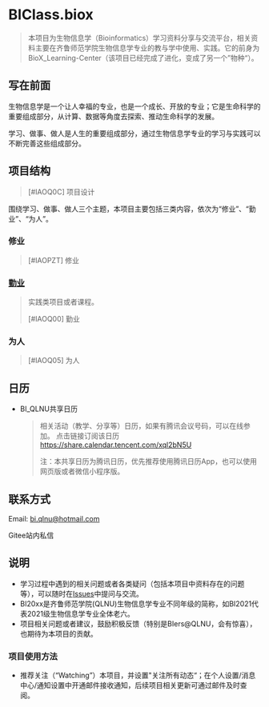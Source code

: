 # BIClass.biox

> 本项目为生物信息学（Bioinformatics）学习资料分享与交流平台，相关资料主要在齐鲁师范学院生物信息学专业的教与学中使用、实践。它的前身为BioX_Learning-Center（该项目已经完成了进化，变成了另一个”物种“）。



##  写在前面

生物信息学是一个让人幸福的专业，也是一个成长、开放的专业；它是生命科学的重要组成部分，从计算、数据等角度去探索、推动生命科学的发展。

学习、做事、做人是人生的重要组成部分，通过生物信息学专业的学习与实践可以不断完善这些组成部分。



## 项目结构

> [#IAOQ0C] 项目设计

围绕学习、做事、做人三个主题，本项目主要包括三类内容，依次为“修业”、“勤业”、“为人”。



### 修业

> [#IAOPZT] 修业



### [勤业](勤业)

> 实践类项目或者课程。
>
> [#IAOQ00] 勤业



### 为人

> [#IAOQ05] 为人





## 日历

- BI_QLNU共享日历

  > 相关活动（教学、分享等）日历，如果有腾讯会议号码，可以在线参加。
  > 点击链接订阅该日历
  > https://share.calendar.tencent.com/xql2bN5U
  >
  > 注：本共享日历为腾讯日历，优先推荐使用腾讯日历App，也可以使用网页版或者微信小程序版。



## 联系方式

Email: bi.qlnu@hotmail.com

Gitee站内私信





## 说明

- 学习过程中遇到的相关问题或者各类疑问（包括本项目中资料存在的问题等），可以随时在[Issues](https://gitee.com/guangyou_duan/biclass.biox/issues)中提问与交流。
- BI20xx是齐鲁师范学院(QLNU)生物信息学专业不同年级的简称，如BI2021代表2021级生物信息学专业全体老六。
- 项目相关问题或者建议，鼓励积极反馈（特别是BIers@QLNU，会有惊喜），也期待为本项目的贡献。

### 项目使用方法

- 推荐关注（“Watching”）本项目，并设置"关注所有动态“；在个人设置/消息中心/通知设置中开通邮件接收通知，后续项目相关更新可通过邮件及时查阅。